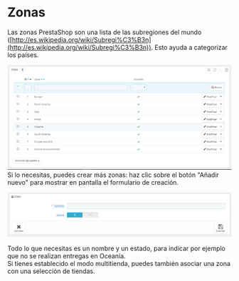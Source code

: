 # Zonas

Las zonas PrestaShop son una lista de las subregiones del mundo ([http://es.wikipedia.org/wiki/Subregi%C3%B3n](http://es.wikipedia.org/wiki/Subregi%C3%B3n)). Esto ayuda a categorizar los países.

![](../../../.gitbook/assets/54886958.png)\
Si lo necesitas, puedes crear más zonas: haz clic sobre el botón "Añadir nuevo" para mostrar en pantalla el formulario de creación.

![](../../../.gitbook/assets/54886960.png)

Todo lo que necesitas es un nombre y un estado, para indicar por ejemplo que no se realizan entregas en Oceanía.\
&#x20;Si tienes establecido el modo multitienda, puedes también asociar una zona con una selección de tiendas.
